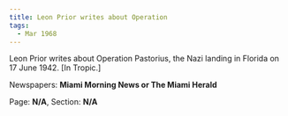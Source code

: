 ```yaml
---  
title: Leon Prior writes about Operation  
tags:  
  - Mar 1968  
---  
```

  
Leon Prior writes about Operation Pastorius, the Nazi landing in Florida on 17 June 1942. [In Tropic.]  
  
Newspapers: **Miami Morning News or The Miami Herald**  
  
Page: **N/A**, Section: **N/A** 

